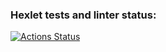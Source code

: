 ### Hexlet tests and linter status:
[![Actions Status](https://github.com/Ribeyra/python-project-83/actions/workflows/hexlet-check.yml/badge.svg)](https://github.com/Ribeyra/python-project-83/actions)